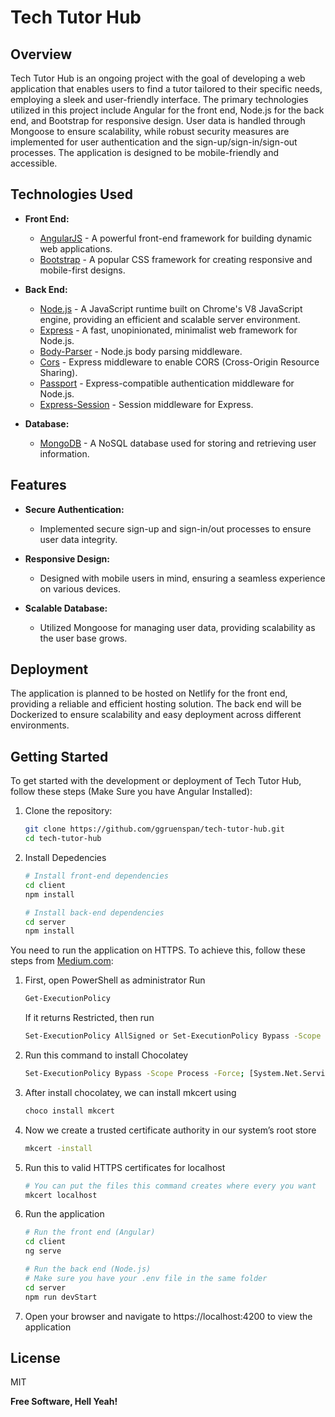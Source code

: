 # Tech Tutor Hub

## Overview

Tech Tutor Hub is an ongoing project with the goal of developing a web application that enables users to find a tutor tailored to their specific needs, employing a sleek and user-friendly interface. The primary technologies utilized in this project include Angular for the front end, Node.js for the back end, and Bootstrap for responsive design. User data is handled through Mongoose to ensure scalability, while robust security measures are implemented for user authentication and the sign-up/sign-in/sign-out processes. The application is designed to be mobile-friendly and accessible.

## Technologies Used
- **Front End:**
  - [AngularJS] - A powerful front-end framework for building dynamic web applications.
  - [Bootstrap] - A popular CSS framework for creating responsive and mobile-first designs.

- **Back End:**
  - [Node.js] - A JavaScript runtime built on Chrome's V8 JavaScript engine, providing an efficient and scalable server environment.
  - [Express] - A fast, unopinionated, minimalist web framework for Node.js.
  - [Body-Parser] - Node.js body parsing middleware.
  - [Cors] - Express middleware to enable CORS (Cross-Origin Resource Sharing).
  - [Passport] - Express-compatible authentication middleware for Node.js.
  - [Express-Session] - Session middleware for Express.

- **Database:**
  - [MongoDB] - A NoSQL database used for storing and retrieving user information.

## Features
- **Secure Authentication:**
  - Implemented secure sign-up and sign-in/out processes to ensure user data integrity.

- **Responsive Design:**
  - Designed with mobile users in mind, ensuring a seamless experience on various devices.

- **Scalable Database:**
  - Utilized Mongoose for managing user data, providing scalability as the user base grows.

## Deployment

The application is planned to be hosted on Netlify for the front end, providing a reliable and efficient hosting solution. The back end will be Dockerized to ensure scalability and easy deployment across different environments.

## Getting Started

To get started with the development or deployment of Tech Tutor Hub, follow these steps (Make Sure you have Angular Installed):

1. Clone the repository:

   ```bash
   git clone https://github.com/ggruenspan/tech-tutor-hub.git
   cd tech-tutor-hub
    ```
2. Install Depedencies
    ```bash
    # Install front-end dependencies
    cd client
    npm install

    # Install back-end dependencies
    cd server
    npm install
    ```
You need to run the application on HTTPS. To achieve this, follow these steps from [Medium.com]:
1. First, open PowerShell as administrator
    Run
    ```bash
    Get-ExecutionPolicy 
    ```
    If it returns Restricted, then run 
    ```bash
    Set-ExecutionPolicy AllSigned or Set-ExecutionPolicy Bypass -Scope Process.
    ```
2. Run this command to install Chocolatey
    ```bash
    Set-ExecutionPolicy Bypass -Scope Process -Force; [System.Net.ServicePointManager]::SecurityProtocol = [System.Net.ServicePointManager]::SecurityProtocol -bor 3072; iex ((New-Object System.Net.WebClient).DownloadString('https://community.chocolatey.org/install.ps1'))
    ```
3. After install chocolatey, we can install mkcert using
    ```bash
    choco install mkcert
    ```
4. Now we create a trusted certificate authority in our system’s root store
    ```bash
    mkcert -install
    ```
5. Run this to valid HTTPS certificates for localhost
    ```bash
    # You can put the files this command creates where every you want
    mkcert localhost
    ```
6. Run the application
    ```bash
    # Run the front end (Angular)
    cd client
    ng serve

    # Run the back end (Node.js)
    # Make sure you have your .env file in the same folder
    cd server
    npm run devStart
    ```
7. Open your browser and navigate to https://localhost:4200 to view the application

## License

MIT

**Free Software, Hell Yeah!**

   [AngularJS]: <http://angularjs.org>
   [Bootstrap]: <http://bootstrap/>
   [Node.js]: <http://nodejs.org>
   [Express]: <https://expressjs.com/>
   [Body-Parser]: <https://www.npmjs.com/package/body-parser>
   [Cors]: <https://www.npmjs.com/package/cors>
   [Passport]: <https://www.passportjs.org/>
   [Express-Session]: <https://www.npmjs.com/package/express-session>
   [MongoDB]: <https://www.mongodb.com/>
   [Medium.com]: <https://medium.com/@tuanhuyngt/using-https-in-development-with-react-js-5388bf7278de>
